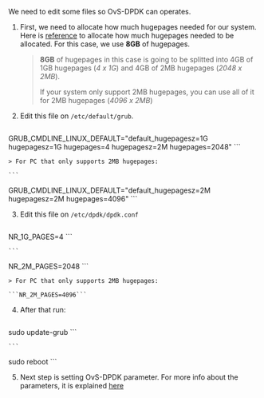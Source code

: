 We need to edit some files so OvS-DPDK can operates.

1. First, we need to allocate how much hugepages needed for our system. Here is [reference](https://developers.redhat.com/blog/2018/03/16/ovs-dpdk-hugepage-memory/) to allocate how much hugepages needed to be allocated. For this case, we use **8GB** of hugepages.

    > **8GB** of hugepages in this case is going to be splitted into 4GB of 1GB hugepages (*4 x 1G*) and 4GB of 2MB hugepages (*2048 x 2MB*).
    >
    > If your system only support 2MB hugepages, you can use all of it for 2MB hugepages (*4096 x 2MB*)

2. Edit this file on `/etc/default/grub`.

    ```
GRUB_CMDLINE_LINUX_DEFAULT="default_hugepagesz=1G hugepagesz=1G hugepages=4 hugepagesz=2M hugepages=2048"
    ```

    > For PC that only supports 2MB hugepages:

    ```
GRUB_CMDLINE_LINUX_DEFAULT="default_hugepagesz=2M hugepagesz=2M hugepages=4096"
    ```

3. Edit this file on `/etc/dpdk/dpdk.conf`

    ```
NR_1G_PAGES=4
    ```

    ```
NR_2M_PAGES=2048
    ```

    > For PC that only supports 2MB hugepages:

    ```NR_2M_PAGES=4096```

4. After that run:

    ```
sudo update-grub
    ```

    ```
sudo reboot
    ```

5. Next step is setting OvS-DPDK parameter. For more info about the parameters, it is explained [here](https://developers.redhat.com/blog/2017/06/28/ovs-dpdk-parameters-dealing-with-multi-numa/)